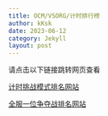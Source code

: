 ```yaml
---
title: OCM/VSORG/计时排行榜
author: kKsk
date: 2023-06-12
category: Jekyll
layout: post
---
```


请点击以下链接跳转网页查看

[计时挑战模式排名网站](https://lowcode.methodot.com/app/olg-wmmt-public/page-6485dc196fbfd93d5cd41d80)

[全服一位争夺战排名网站](https://lowcode.methodot.com/app/olg-wmmt-public/page-6486f3e06fbfd93d5cd423de)